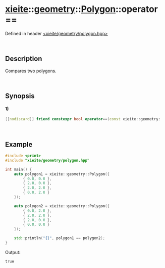 # [xieite](../../../../../../xieite.md)\:\:[geometry](../../../../../../geometry.md)\:\:[Polygon<Number>](../../../../polygon.md)\:\:operator==
Defined in header [<xieite/geometry/polygon.hpp>](../../../../../../../include/xieite/geometry/polygon.hpp)

&nbsp;

## Description
Compares two polygons.

&nbsp;

## Synopsis
#### 1)
```cpp
[[nodiscard]] friend constexpr bool operator==(const xieite::geometry::Polygon<Number>& polygon1, const xieite::geometry::Polygon<Number>& polygon2) noexcept;
```

&nbsp;

## Example
```cpp
#include <print>
#include "xieite/geometry/polygon.hpp"

int main() {
    auto polygon1 = xieite::geometry::Polygon({
        { 0.0, 0.0 },
        { 2.0, 0.0 },
        { 2.0, 2.0 },
        { 0.0, 2.0 }
    });

    auto polygon2 = xieite::geometry::Polygon({
        { 0.0, 2.0 },
        { 2.0, 2.0 },
        { 2.0, 0.0 },
        { 0.0, 0.0 }
    });

    std::println("{}", polygon1 == polygon2);
}
```
Output:
```
true
```
